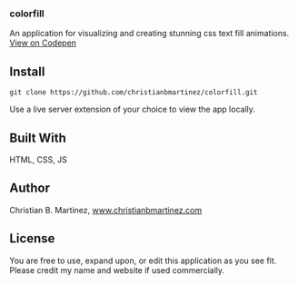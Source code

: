 ### colorfill

An application for visualizing and creating stunning css text fill animations. [View on Codepen](https://codepen.io/christianmartinez/pen/KKgyywR)

## Install

```
git clone https://github.com/christianbmartinez/colorfill.git
```

Use a live server extension of your choice to view the app locally. 

## Built With

HTML, CSS, JS

## Author

Christian B. Martinez, www.christianbmartinez.com

## License

You are free to use, expand upon, or edit this application as you see fit. Please credit my name and website if used commercially.
